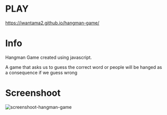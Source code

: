# PLAY
https://iwantama2.github.io/hangman-game/

# Info
Hangman Game created using javascript.

A game that asks us to guess the correct word or people will be hanged as a consequence if we guess wrong

# Screenshoot
![screenshoot-hangman-game](https://github.com/iwantama2/hangman-game/assets/46395434/37ac4ef6-ce1d-4f72-a523-aa002ed2c981)



